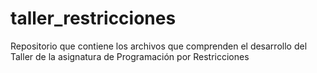 # taller_restricciones
Repositorio que contiene los archivos que comprenden el desarrollo del Taller de la asignatura de Programación por Restricciones
